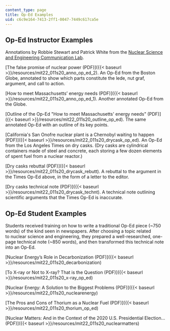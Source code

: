 ```yaml
---
content_type: page
title: Op-Ed Examples
uid: c6c9e164-7413-2ff1-0047-7449c617ca5e
---
```


Op-Ed Instructor Examples
-------------------------

Annotations by Robbie Stewart and Patrick White from the [Nuclear Science and Engineering Communication Lab](http://mitcommlab.mit.edu/nse/about-the-lab/).

[The false promise of nuclear power (PDF)]({{< baseurl >}}/resources/mit22_011s20_anno_op_ed_2). An Op-Ed from the Boston Globe, annotated to show which parts constitute the lede, nut graf, argument, and call to action.

[How to meet Massachusetts’ energy needs (PDF)]({{< baseurl >}}/resources/mit22_011s20_anno_op_ed_1). Another annotated Op-Ed from the Globe.

[Outline of the Op-Ed "How to meet Massachusetts' energy needs" (PDF)]({{< baseurl >}}/resources/mit22_011s20_outline_op_ed). The same annotated Op-Ed with an outline of its key points.

[California's San Onofre nuclear plant is a Chernobyl waiting to happen (PDF)]({{< baseurl >}}/resources/mit22_011s20_drycask_op_ed). An Op-Ed from the Los Angeles Times on dry casks. (Dry casks are cylindrical containers made of steel and concrete, each storing a few dozen elements of spent fuel from a nuclear reactor.)

[Dry casks rebuttal (PDF)]({{< baseurl >}}/resources/mit22_011s20_drycask_rebutt). A rebuttal to the argument in the Times Op-Ed above, in the form of a letter to the editor.

[Dry casks technical note (PDF)]({{< baseurl >}}/resources/mit22_011s20_drycask_technt). A technical note outlining scientific arguments that the Times Op-Ed is inaccurate.

Op-Ed Student Examples
----------------------

Students received training on how to write a traditional Op-Ed piece (~750 words) of the kind seen in newspapers. After choosing a topic related to nuclear science and engineering, they prepared a well-researched, one-page technical note (~850 words), and then transformed this technical note into an Op-Ed.

[Nuclear Energy’s Role in Decarbonization (PDF)]({{< baseurl >}}/resources/mit22_011s20_decarbonization)

[To X-ray or Not to X-ray? That is the Question (PDF)]({{< baseurl >}}/resources/mit22_011s20_x-ray_op_ed)

[Nuclear Energy: A Solution to the Biggest Problems (PDF)]({{< baseurl >}}/resources/mit22_011s20_nuclearenergy)

[The Pros and Cons of Thorium as a Nuclear Fuel (PDF)]({{< baseurl >}}/resources/mit22_011s20_thorium_op_ed)

[Nuclear Matters: And in the Context of the 2020 U.S. Presidential Election… (PDF)]({{< baseurl >}}/resources/mit22_011s20_nuclearmatters)